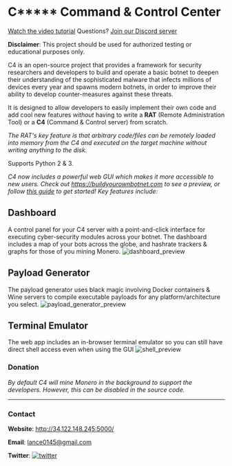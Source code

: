 # C***** Command & Control Center

[Watch the video tutorial](https://www.youtube.com/watch?v=XCI9tcDVOMc)
Questions? [Join our Discord server](https://discord.com/channels/709150520446550097/709150520929026241)

__Disclaimer__: This project should be used for authorized testing or educational purposes only.

C4 is an open-source project that provides a framework for security researchers and developers 
to build and operate a basic botnet to deepen their understanding of the sophisticated malware 
that infects millions of devices every year and spawns modern botnets, in order to improve their 
ability to develop counter-measures against these threats. 

It is designed to allow developers to easily implement their own code and add cool new
features *without* having to write a **RAT** (Remote Administration Tool) or a
**C4** (Command & Control server) from scratch.

*The RAT's key feature is that arbitrary code/files can be remotely loaded into memory
from the C4 and executed on the target machine without writing anything to the disk.*

Supports Python 2 & 3.

*C4 now includes a powerful web GUI which makes it more accessible to new users. Check out https://buildyourownbotnet.com to see a preview, or follow [this guide](https://github.com/malwaredllc/byob/wiki) to get started! Key features include:*

## Dashboard
A control panel for your C4 server with a point-and-click interface for executing cyber-security modules across your botnet. The dashboard includes a map of your bots across the globe, and hashrate trackers & graphs for those of you mining Monero.
![dashboard_preview](https://github.com/malwaredllc/byob-app-local/blob/master/buildyourownbotnet/assets/images/previews/preview-dashboard.png)

## Payload Generator
The payload generator uses black magic involving Docker containers & Wine servers to compile executable payloads for any platform/architecture you select.
![payload_generator_preview](https://github.com/malwaredllc/byob-app-local/blob/master/buildyourownbotnet/assets/images/previews/preview-payloads2.png)

## Terminal Emulator
The web app includes an in-browser terminal emulator so you can still have direct shell access even when using the GUI
![shell_preview](https://github.com/malwaredllc/C4-app-local/blob/master/buildyourownbotnet/assets/images/previews/preview-shell2.png)


### Donation

*By default C4 will mine Monero in the background to support the developers. However, this can be disabled in the source code.*
________________________________________________________________________________________________

### Contact

__Website__: http://34.122.148.245:5000/

__Email__: lance0145@gmail.com

__Twitter__: [![twitter](https://img.shields.io/twitter/url/http/shields.io.svg?style=social)](https://twitter.com/malwaredllc)
